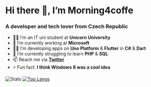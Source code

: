 <h1 align="left">Hi there 👋, I’m Morning4coffe</h1>
<h3 align="left">A developer and tech lover from Czech Republic</h3>

- 👨‍🎓 I’m an IT uni student at **Unicorn University**
- 💼 I’m currently working at **Microsoft**
- 👨‍💻 I’m developing apps on **Uno Platform** & **Flutter** in **C#** & **Dart**
- 🌱 I’m currently struggling to learn **PHP** & **SQL**
- 📫 Reach me via **[Twitter](https://twitter.com/morning4coffe)**
- ⚡ Fun fact: **I think Windows 8 was a cool idea**

![Stats](https://github-readme-stats.vercel.app/api?username=morning4coffe-dev&show_icons=true&hide_border=true&bg_color=00000000&title_color=178600&icon_color=178600)
[![Top Langs](https://github-readme-stats.vercel.app/api/top-langs/?username=morning4coffe-dev&layout=compact&hide_border=true&bg_color=00000000&title_color=178600)](https://github.com/anuraghazra/github-readme-stats)
